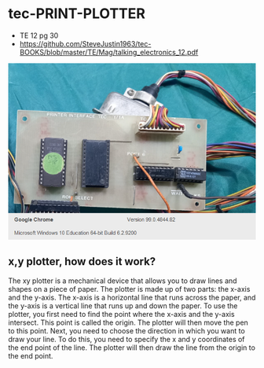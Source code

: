 # tec-PRINT-PLOTTER
- TE 12 pg 30
- https://github.com/SteveJustin1963/tec-BOOKS/blob/master/TE/Mag/talking_electronics_12.pdf

![](https://github.com/SteveJustin1963/tec-PRINT-PLOTTER/blob/main/pics/TinyTake_26-03-2022-11-10-02.png)


## x,y plotter, how does it work?

The xy plotter is a mechanical device that allows you to draw lines and shapes on a piece of paper. The plotter is made up of two parts: the x-axis and the y-axis. The x-axis is a horizontal line that runs across the paper, and the y-axis is a vertical line that runs up and down the paper. To use the plotter, you first need to find the point where the x-axis and the y-axis intersect. This point is called the origin. The plotter will then move the pen to this point. Next, you need to choose the direction in which you want to draw your line. To do this, you need to specify the x and y coordinates of the end point of the line. The plotter will then draw the line from the origin to the end point.


